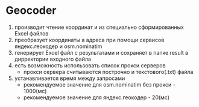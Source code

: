 # Geocoder
1. производит чтение координат и из специально сформированных Excel файлов
2. преобразует координаты а адреса при помощи сервисов яндекс.геокодер и osm.nominatim
3. генерирует Excel файл с результатами и сохраняет в папке result в дирректории входного файла
4. есть возможность использовать список прокси серверов
   - прокси сервера считываются построчно и текстового(.txt) файла
5. устанавливается время между запросами
   - рекомендуемое значение для osm.nominatim без прокси - 1000(мс)
   - рекомендуемое значение для яндекс.геокодер - 20(мс)
